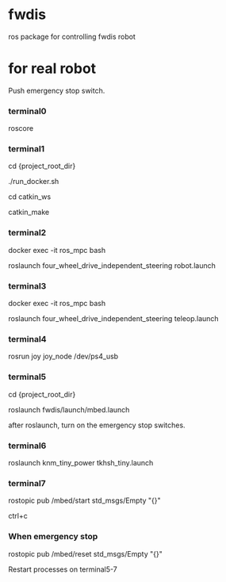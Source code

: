 # fwdis
ros package for controlling fwdis robot

# for real robot
Push emergency stop switch.
### terminal0
roscore
### terminal1
cd {project_root_dir}

./run_docker.sh

cd catkin_ws

catkin_make

### terminal2
docker exec -it ros_mpc bash

roslaunch four_wheel_drive_independent_steering robot.launch

### terminal3
docker exec -it ros_mpc bash

roslaunch four_wheel_drive_independent_steering teleop.launch

### terminal4
rosrun joy joy_node /dev/ps4_usb

### terminal5
cd {project_root_dir}

roslaunch fwdis/launch/mbed.launch

after roslaunch, turn on the emergency stop switches.

### terminal6
roslaunch knm_tiny_power tkhsh_tiny.launch

### terminal7
rostopic pub /mbed/start std_msgs/Empty "{}"

ctrl+c

### When emergency stop

rostopic pub /mbed/reset std_msgs/Empty "{}"

Restart processes on terminal5-7
